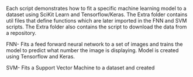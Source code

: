 Each script demonstrates how to fit a specific machine learning model to a dataset using SciKit Learn and Tensorflow/Keras. The Extra 
folder contains util files that define functions which are later imported in the FNN and SVM scripts. The Extra folder also contains the script to download the data from a repository. 

FNN- Fits a feed forward neural network to a set of images and trains the model to predict what number the image is displaying. Model is created using Tensorflow and Keras. 

SVM- Fits a Support Vector Machine to a dataset and created 
